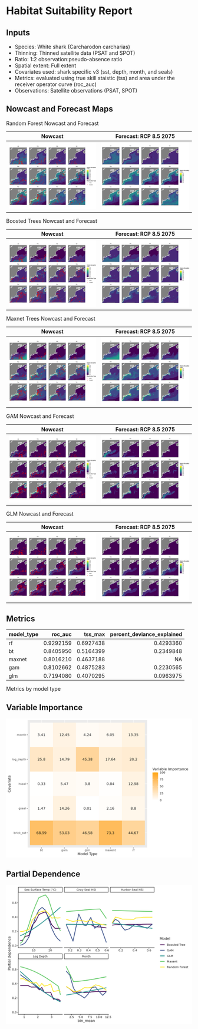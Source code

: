 Habitat Suitability Report
================

## Inputs

- Species: White shark (Carcharodon carcharias)
- Thinning: Thinned satellite data (PSAT and SPOT)
- Ratio: 1:2 observation:pseudo-absence ratio
- Spatial extent: Full extent
- Covariates used: shark specific v3 (sst, depth, month, and seals)
- Metrics: evaluated using true skill staistic (tss) and area under the
  receiver operator curve (roc_auc)
- Observations: Satellite observations (PSAT, SPOT)

## Nowcast and Forecast Maps

Random Forest Nowcast and Forecast

| Nowcast | Forecast: RCP 8.5 2075 |
|:--:|:--:|
| ![](../../../../tidy_reports/versions/c21/010960/c21.010960.01_12_rf_compiled_casts.png) | ![](../../../../tidy_reports/versions/c21/010964/c21.010964.01_12_rf_compiled_casts.png) |

Boosted Trees Nowcast and Forecast

| Nowcast | Forecast: RCP 8.5 2075 |
|:--:|:--:|
| ![](../../../../tidy_reports/versions/c21/010960/c21.010960.01_12_bt_compiled_casts.png) | ![](../../../../tidy_reports/versions/c21/010964/c21.010964.01_12_bt_compiled_casts.png) |

Maxnet Trees Nowcast and Forecast

| Nowcast | Forecast: RCP 8.5 2075 |
|:--:|:--:|
| ![](../../../../tidy_reports/versions/c21/010960/c21.010960.01_12_maxent_compiled_casts.png) | ![](../../../../tidy_reports/versions/c21/010964/c21.010964.01_12_maxent_compiled_casts.png) |

GAM Nowcast and Forecast

| Nowcast | Forecast: RCP 8.5 2075 |
|:--:|:--:|
| ![](../../../../tidy_reports/versions/c21/010960/c21.010960.01_12_gam_compiled_casts.png) | ![](../../../../tidy_reports/versions/c21/010964/c21.010964.01_12_gam_compiled_casts.png) |

GLM Nowcast and Forecast

| Nowcast | Forecast: RCP 8.5 2075 |
|:--:|:--:|
| ![](../../../../tidy_reports/versions/c21/010960/c21.010960.01_12_glm_compiled_casts.png) | ![](../../../../tidy_reports/versions/c21/010964/c21.010964.01_12_glm_compiled_casts.png) |

## Metrics

| model_type |   roc_auc |   tss_max | percent_deviance_explained |
|:-----------|----------:|----------:|---------------------------:|
| rf         | 0.9292159 | 0.6927438 |                  0.4293360 |
| bt         | 0.8405950 | 0.5164399 |                  0.2349848 |
| maxnet     | 0.8016210 | 0.4637188 |                         NA |
| gam        | 0.8102662 | 0.4875283 |                  0.2230565 |
| glm        | 0.7194080 | 0.4070295 |                  0.0963975 |

Metrics by model type

## Variable Importance

![](m21.01096_tidy_compiled_files/figure-gfm/variable_importance-1.png)

## Partial Dependence

![](m21.01096_tidy_compiled_files/figure-gfm/partial_dependence-1.png)
